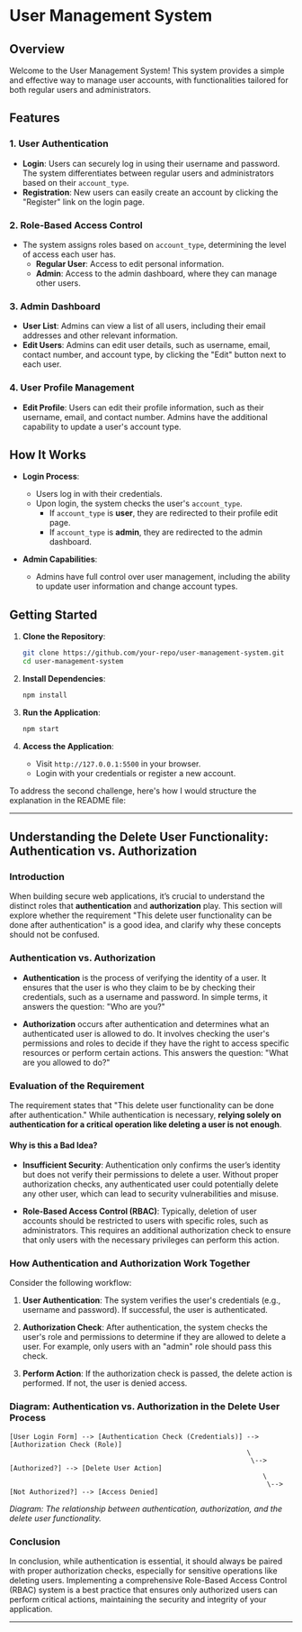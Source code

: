 # User Management System

## Overview

Welcome to the User Management System! This system provides a simple and effective way to manage user accounts, with functionalities tailored for both regular users and administrators.

## Features

### 1. **User Authentication**
   - **Login**: Users can securely log in using their username and password. The system differentiates between regular users and administrators based on their `account_type`.
   - **Registration**: New users can easily create an account by clicking the "Register" link on the login page.

### 2. **Role-Based Access Control**
   - The system assigns roles based on `account_type`, determining the level of access each user has.
     - **Regular User**: Access to edit personal information.
     - **Admin**: Access to the admin dashboard, where they can manage other users.

### 3. **Admin Dashboard**
   - **User List**: Admins can view a list of all users, including their email addresses and other relevant information.
   - **Edit Users**: Admins can edit user details, such as username, email, contact number, and account type, by clicking the "Edit" button next to each user.

### 4. **User Profile Management**
   - **Edit Profile**: Users can edit their profile information, such as their username, email, and contact number. Admins have the additional capability to update a user's account type.

## How It Works

- **Login Process**: 
   - Users log in with their credentials.
   - Upon login, the system checks the user's `account_type`.
     - If `account_type` is **user**, they are redirected to their profile edit page.
     - If `account_type` is **admin**, they are redirected to the admin dashboard.

- **Admin Capabilities**:
   - Admins have full control over user management, including the ability to update user information and change account types.

## Getting Started

1. **Clone the Repository**:
   ```bash
   git clone https://github.com/your-repo/user-management-system.git
   cd user-management-system
   ```

2. **Install Dependencies**:
   ```bash
   npm install
   ```

3. **Run the Application**:
   ```bash
   npm start
   ```

4. **Access the Application**:
   - Visit `http://127.0.0.1:5500` in your browser.
   - Login with your credentials or register a new account.

To address the second challenge, here's how I would structure the explanation in the README file:

---

## Understanding the Delete User Functionality: Authentication vs. Authorization

### Introduction

When building secure web applications, it’s crucial to understand the distinct roles that **authentication** and **authorization** play. This section will explore whether the requirement "This delete user functionality can be done after authentication" is a good idea, and clarify why these concepts should not be confused.

### Authentication vs. Authorization

- **Authentication** is the process of verifying the identity of a user. It ensures that the user is who they claim to be by checking their credentials, such as a username and password. In simple terms, it answers the question: "Who are you?"

- **Authorization** occurs after authentication and determines what an authenticated user is allowed to do. It involves checking the user's permissions and roles to decide if they have the right to access specific resources or perform certain actions. This answers the question: "What are you allowed to do?"

### Evaluation of the Requirement

The requirement states that "This delete user functionality can be done after authentication." While authentication is necessary, **relying solely on authentication for a critical operation like deleting a user is not enough**.

#### Why is this a Bad Idea?

- **Insufficient Security**: Authentication only confirms the user’s identity but does not verify their permissions to delete a user. Without proper authorization checks, any authenticated user could potentially delete any other user, which can lead to security vulnerabilities and misuse.

- **Role-Based Access Control (RBAC)**: Typically, deletion of user accounts should be restricted to users with specific roles, such as administrators. This requires an additional authorization check to ensure that only users with the necessary privileges can perform this action.

### How Authentication and Authorization Work Together

Consider the following workflow:

1. **User Authentication**: The system verifies the user's credentials (e.g., username and password). If successful, the user is authenticated.

2. **Authorization Check**: After authentication, the system checks the user's role and permissions to determine if they are allowed to delete a user. For example, only users with an "admin" role should pass this check.

3. **Perform Action**: If the authorization check is passed, the delete action is performed. If not, the user is denied access.

### Diagram: Authentication vs. Authorization in the Delete User Process
```
[User Login Form] --> [Authentication Check (Credentials)] --> [Authorization Check (Role)]
                                                           \
                                                            \--> [Authorized?] --> [Delete User Action]
                                                               \
                                                                \--> [Not Authorized?] --> [Access Denied]
```

*Diagram: The relationship between authentication, authorization, and the delete user functionality.*

### Conclusion

In conclusion, while authentication is essential, it should always be paired with proper authorization checks, especially for sensitive operations like deleting users. Implementing a comprehensive Role-Based Access Control (RBAC) system is a best practice that ensures only authorized users can perform critical actions, maintaining the security and integrity of your application.

---
